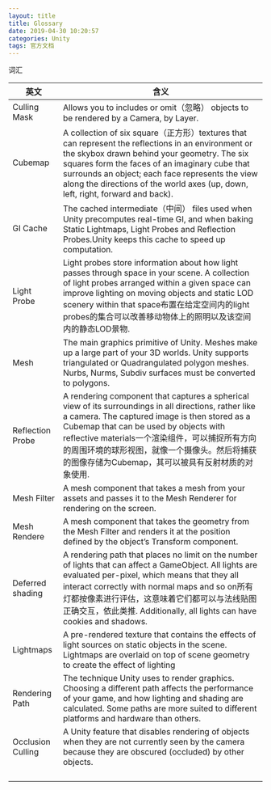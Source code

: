 ```yaml
---
layout: title
title: Glossary
date: 2019-04-30 10:20:57
categories: Unity
tags: 官方文档
---
```

词汇

<!--more-->

| <center>英文</center>  | <center>含义</center>  |
| :- | :- |
| Culling Mask  | Allows you to includes or omit（忽略） objects to be rendered by a Camera, by Layer.  |
| Cubemap  | A collection of six square（正方形）textures that can represent the reflections in an environment or the skybox drawn behind your geometry. The six squares form the faces of an imaginary cube that surrounds an object; each face represents the view along the directions of the world axes (up, down, left, right, forward and back).  |
| GI Cache  | The cached intermediate（中间） files used when Unity precomputes real-time GI, and when baking Static Lightmaps, Light Probes and Reflection Probes.Unity keeps this cache to speed up computation.  |
| Light Probe  | Light probes store information about how light passes through space in your scene. A collection of light probes arranged within a given space can improve lighting on moving objects and static LOD scenery within that space布置在给定空间内的light probes的集合可以改善移动物体上的照明以及该空间内的静态LOD景物.  |
| Mesh  | The main graphics primitive of Unity. Meshes make up a large part of your 3D worlds. Unity supports triangulated or Quadrangulated polygon meshes. Nurbs, Nurms, Subdiv surfaces must be converted to polygons.  |
| Reflection Probe  | A rendering component that captures a spherical view of its surroundings in all directions, rather like a camera. The captured image is then stored as a Cubemap that can be used by objects with reflective materials一个渲染组件，可以捕捉所有方向的周围环境的球形视图，就像一个摄像头。然后将捕获的图像存储为Cubemap，其可以被具有反射材质的对象使用.  |
| Mesh Filter  | A mesh component that takes a mesh from your assets and passes it to the Mesh  Renderer for rendering on the screen.  |
| Mesh Rendere  | A mesh component that takes the geometry from the Mesh Filter and renders it at the position defined by the object’s Transform component.  |
| Deferred shading  | A rendering path that places no limit on the number of lights that can affect a GameObject. All lights are evaluated per-pixel, which means that they all interact correctly with normal maps and so on所有灯都按像素进行评估，这意味着它们都可以与法线贴图正确交互，依此类推. Additionally, all lights can have cookies and shadows. |
| Lightmaps | A pre-rendered texture that contains the effects of light sources on static objects in the scene. Lightmaps are overlaid on top of scene geometry to create the effect of lighting | 
| Rendering Path  | The technique Unity uses to render graphics. Choosing a different path affects the performance of your game, and how lighting and shading are calculated. Some paths are more suited to different platforms and hardware than others.   |
| Occlusion Culling  | A Unity feature that disables rendering of objects when they are not currently seen by the camera because they are obscured (occluded) by other objects.  |
|   |   |
|   |   |
|   |   |
|   |   |